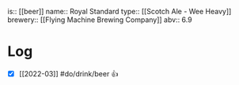 is:: [[beer]]
name:: Royal Standard
type:: [[Scotch Ale - Wee Heavy]]
brewery:: [[Flying Machine Brewing Company]]
abv:: 6.9

# Log
- [x] [[2022-03]] #do/drink/beer 👍
